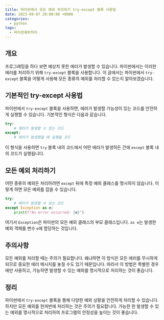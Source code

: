 ```yaml
---
title: 파이썬에서 모든 예외 처리하기 try-except 블록 사용법
date: 2023-09-07 20:00:00 +0900
categories:
  - python
tags:
  - 파이썬예외처리
---
```


## 개요

프로그래밍을 하다 보면 예상치 못한 에러가 발생할 수 있습니다. 파이썬에서는 이러한 에러를 처리하기 위해 `try-except` 블록을 사용합니다. 이 글에서는 파이썬에서 `try-except` 블록을 어떻게 사용해 모든 종류의 예외를 처리할 수 있는지 알아보겠습니다.

## 기본적인 try-except 사용법

파이썬에서 `try-except` 블록을 사용하면, 에러가 발생할 가능성이 있는 코드를 안전하게 실행할 수 있습니다. 기본적인 형식은 다음과 같습니다.

```python
try:
    # 에러가 발생할 수 있는 코드
except:
    # 에러가 발생했을 때 실행될 코드
```

이 형식을 사용하면 `try` 블록 내의 코드에서 어떤 에러가 발생하든 간에 `except` 블록 내의 코드가 실행됩니다.

## 모든 예외 처리하기

어떤 종류의 예외든 처리하려면 `except` 뒤에 특정 예외 클래스를 명시하지 않습니다. 이렇게 하면 모든 예외를 잡을 수 있습니다.

```python
try:
    # 에러가 발생할 수 있는 코드
except Exception as e:
    print(f"An error occurred: {e}")
```

여기서 `Exception`은 파이썬의 모든 예외 클래스의 부모 클래스입니다. `as e`는 발생한 예외 객체를 변수 `e`에 할당하는 것입니다.

## 주의사항

모든 예외를 처리할 때는 주의가 필요합니다. 왜냐하면 이 방식은 모든 에러를 무시하게 되므로 중요한 에러 메시지를 놓칠 수도 있기 때문입니다. 따라서 이 방법은 특별한 경우에만 사용하고, 가능하면 발생할 수 있는 예외를 명시적으로 처리하는 것이 좋습니다.

## 정리

파이썬에서 `try-except` 블록을 통해 다양한 예외 상황을 안전하게 처리할 수 있습니다. 하지만 모든 예외를 한꺼번에 처리하는 것은 주의가 필요합니다. 가능한 한 발생할 수 있는 예외를 명시적으로 처리하여 프로그램의 안정성을 높이는 것이 좋습니다.